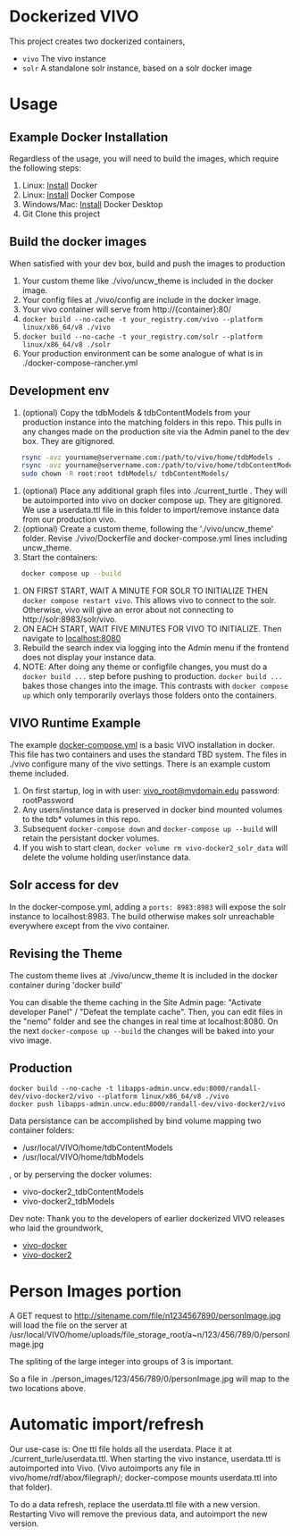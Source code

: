 # Dockerized VIVO

This project creates two dockerized containers,
- `vivo` The vivo instance
- `solr` A standalone solr instance, based on a solr docker image

# Usage

## Example Docker Installation

Regardless of the usage, you will need to build the images, which require the following steps:

1. Linux: [Install](https://docs.docker.com/install/) Docker
1. Linux: [Install](https://docs.docker.com/compose/install/) Docker Compose
1. Windows/Mac: [Install](https://www.docker.com/products/docker-desktop) Docker Desktop
1. Git Clone this project

## Build the docker images

When satisfied with your dev box, build and push the images to production

1. Your custom theme like ./vivo/uncw_theme is included in the docker image.
1. Your config files at ./vivo/config are include in the docker image.
1. Your vivo container will serve from http://{container}:80/ 
1. `docker build --no-cache -t your_registry.com/vivo --platform linux/x86_64/v8 ./vivo`
1. `docker build --no-cache -t your_registry.com/solr --platform linux/x86_64/v8 ./solr`
1. Your production environment can be some analogue of what is in ./docker-compose-rancher.yml

## Development env

1. (optional)  Copy the tdbModels & tdbContentModels from your production instance into the matching folders in this repo.  This pulls in any changes made on the production site via the Admin panel to the dev box. They are gitignored.
```bash
   rsync -avz yourname@servername.com:/path/to/vivo/home/tdbModels .
   rsync -avz yourname@servername.com:/path/to/vivo/home/tdbContentModels .
   sudo chown -R root:root tdbModels/ tdbContentModels/
```
1. (optional)  Place any additional graph files into ./current_turtle .  They will be autoimported into vivo on docker compose up.  They are gitignored.  We use a userdata.ttl file in this folder to import/remove instance data from our production vivo.
1. (optional)  Create a custom theme, following the './vivo/uncw_theme' folder.  Revise ./vivo/Dockerfile and docker-compose.yml lines including uncw_theme.
1. Start the containers:
```bash
   docker compose up --build
```
1. ON FIRST START, WAIT A MINUTE FOR SOLR TO INITIALIZE THEN `docker compose restart vivo`.  This allows vivo to connect to the solr.  Otherwise, vivo will give an error about not connecting to http://solr:8983/solr/vivo.
1. ON EACH START, WAIT FIVE MINUTES FOR VIVO TO INITIALIZE.  Then navigate to [localhost:8080](http://localhost:8080)
1. Rebuild the search index via logging into the Admin menu if the frontend does not display your instance data.
1. NOTE:  After doing any theme or configfile changes, you must do a `docker build ...` step before pushing to production.  `docker build ...` bakes those changes into the image.  This contrasts with `docker compose up` which only temporarily overlays those folders onto the containers.

## VIVO Runtime Example

The example [docker-compose.yml](docker-compose.yml) is a basic VIVO installation in docker. This file has two containers and uses the standard TBD system.  The files in ./vivo configure many of the vivo settings.  There is an example custom theme included. 

1. On first startup, log in with user: vivo_root@mydomain.edu password: rootPassword
1. Any users/instance data is preserved in docker bind mounted volumes to the tdb* volumes in this repo.
1. Subsequent `docker-compose down` and `docker-compose up --build` will retain the persistant docker volumes.
1. If you wish to start clean, `docker volume rm vivo-docker2_solr_data` will delete the volume holding user/instance data.

## Solr access for dev

In the docker-compose.yml, adding a `ports: 8983:8983` will expose the solr instance to localhost:8983.  The build otherwise makes solr unreachable everywhere except from the vivo container.


## Revising the Theme

The custom theme lives at ./vivo/uncw_theme  It is included in the docker container during 'docker build'

You can disable the theme caching in the Site Admin page: "Activate developer Panel" / "Defeat the template cache".  Then, you can edit files in the "nemo" folder and see the changes in real time at localhost:8080.  On the next `docker-compose up --build` the changes will be baked into your vivo image.

## Production

```
docker build --no-cache -t libapps-admin.uncw.edu:8000/randall-dev/vivo-docker2/vivo --platform linux/x86_64/v8 ./vivo
docker push libapps-admin.uncw.edu:8000/randall-dev/vivo-docker2/vivo
```


Data persistance can be accomplished by bind volume mapping two container folders:

 - /usr/local/VIVO/home/tdbContentModels
 - /usr/local/VIVO/home/tdbModels

, or by perserving the docker volumes:

 - vivo-docker2_tdbContentModels
 - vivo-docker2_tdbModels


Dev note:  Thank you to the developers of earlier dockerized VIVO releases who laid the groundwork,

 - [vivo-docker](https://github.com/gwu-libraries/vivo-docker)
 - [vivo-docker2](https://github.com/vivo-community/vivo-docker2)


# Person Images portion

A GET request to http://sitename.com/file/n1234567890/personImage.jpg will load the file on the server at /usr/local/VIVO/home/uploads/file_storage_root/a\~n/123/456/789/0/personImage.jpg

The spliting of the large integer into groups of 3 is important.

So a file in ./person_images/123/456/789/0/personImage.jpg will map to the two locations above.

# Automatic import/refresh

Our use-case is:  One ttl file holds all the userdata.  Place it at ./current_turle/userdata.ttl.  When starting the vivo instance, userdata.ttl is autoimported into Vivo.   (Vivo autoimports any file in vivo/home/rdf/abox/filegraph/;  docker-compose mounts userdata.ttl into that folder).  

To do a data refresh, replace the userdata.ttl file with a new version.  Restarting Vivo will remove the previous data, and autoimport the new version.
